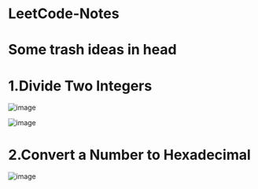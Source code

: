 # LeetCode-Notes
# Some trash ideas in head

# 1.Divide Two Integers

![image](https://user-images.githubusercontent.com/78581470/147873246-72ac413e-c66a-474d-984a-5964d2af39e9.png)
 
![image](https://user-images.githubusercontent.com/78581470/147873230-334470da-8456-469a-9441-c07d8355a85b.png)

# 2.Convert a Number to Hexadecimal
![image](https://user-images.githubusercontent.com/78581470/147873283-152be9f8-6835-4943-9da4-085d2cc30629.png)

